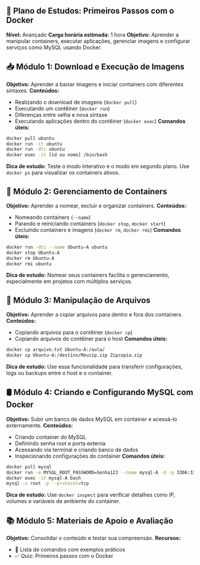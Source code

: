 ## 🧠 Plano de Estudos: Primeiros Passos com o Docker

**Nível:** Avançado **Carga horária estimada:** 1 hora **Objetivo:** Aprender a manipular containers, executar aplicações, gerenciar imagens e configurar serviços como MySQL usando Docker.

## 📥 Módulo 1: Download e Execução de Imagens
**Objetivo:** Aprender a baixar imagens e iniciar containers com diferentes sintaxes.
**Conteúdos:**
- Realizando o download de imagens (`docker pull`)
- Executando um contêiner (`docker run`)
- Diferenças entre velha e nova sintaxe
- Executando aplicações dentro do contêiner (`docker exec`)
**Comandos úteis:**
```bash
docker pull ubuntu
docker run -it ubuntu
docker run -dti ubuntu
docker exec -it [id ou nome] /bin/bash
```

**Dica de estudo:** Teste o modo interativo e o modo em segundo plano. Use `docker ps` para visualizar os containers ativos.

## 🧹 Módulo 2: Gerenciamento de Containers
**Objetivo:** Aprender a nomear, excluir e organizar containers.
**Conteúdos:**
- Nomeando containers (`--name`)
- Parando e reiniciando containers (`docker stop`, `docker start`)
- Excluindo containers e imagens (`docker rm`, `docker rmi`)
**Comandos úteis:**
```bash
docker run -dti --name Ubuntu-A ubuntu
docker stop Ubuntu-A
docker rm Ubuntu-A
docker rmi ubuntu
```

**Dica de estudo:** Nomear seus containers facilita o gerenciamento, especialmente em projetos com múltiplos serviços.

## 📁 Módulo 3: Manipulação de Arquivos
**Objetivo:** Aprender a copiar arquivos para dentro e fora dos containers.
**Conteúdos:**
- Copiando arquivos para o contêiner (`docker cp`)
- Copiando arquivos do contêiner para o host
**Comandos úteis:**
```bash
docker cp arquivo.txt Ubuntu-A:/aula/
docker cp Ubuntu-A:/destino/Meuzip.zip Zipcopia.zip
```

**Dica de estudo:** Use essa funcionalidade para transferir configurações, logs ou backups entre o host e o container.

## 🛢️ Módulo 4: Criando e Configurando MySQL com Docker
**Objetivo:** Subir um banco de dados MySQL em container e acessá-lo externamente.
**Conteúdos:**
- Criando container do MySQL
- Definindo senha root e porta externa
- Acessando via terminal e criando banco de dados
- Inspecionando configurações do container
**Comandos úteis:**
```bash
docker pull mysql
docker run -e MYSQL_ROOT_PASSWORD=Senha123 --name mysql-A -d -p 3306:3306 mysql
docker exec -it mysql-A bash
mysql -u root -p --protocol=tcp
```

**Dica de estudo:** Use `docker inspect` para verificar detalhes como IP, volumes e variáveis de ambiente do container.

## 📚 Módulo 5: Materiais de Apoio e Avaliação
**Objetivo:** Consolidar o conteúdo e testar sua compreensão.
**Recursos:**
- 📘 Lista de comandos com exemplos práticos
- ✅ Quiz: Primeiros passos com o Docker
